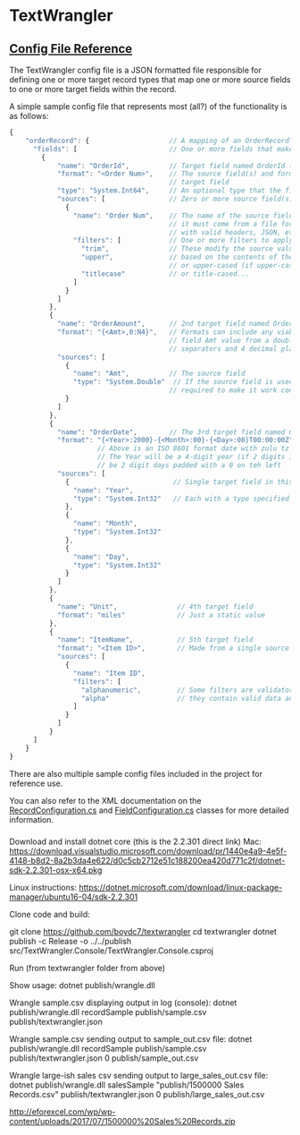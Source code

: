 # TextWrangler

## [Config File Reference](#configref)

The TextWrangler config file is a JSON formatted file responsible for defining one or more target record types that map one or more source fields to one or more target fields within the record.  

A simple sample config file that represents most (all?) of the functionality is as follows:

```javascript
{
    "orderRecord": {                    // A mapping of an OrderRecord"
      "fields": [                       // One or more fields that make up the order
        {
            "name": "OrderId",          // Target field named OrderId (Target fields are outputs)  
            "format": "<Order Num>",    // The source field(s) and format specifier used to create and format the 
                                        // target field
            "type": "System.Int64",     // An optional type that the final target field value MUST convert into successfully
            "sources": [                // Zero or more source field(s) that are used to build this target field
              {         
                "name": "Order Num",    // The name of the source field. To reference a source field by name, 
                                        // it must come from a file format that supports named fields, i.e. a CSV file 
                                        // with valid headers, JSON, etc.
                "filters": [            // One or more filters to apply to the source field before using.
                  "trim",               // These modify the source value in some way, and do not fail/throw exceptions
                  "upper",              // based on the contents of the field - a value is simply trimmed, 
                                        // or upper-cased (if upper-caseable)
                  "titlecase"           // or title-cased...
                ]
              }
            ]
          },
          {
            "name": "OrderAmount",      // 2nd target field named OrderAmount
            "format": "{<Amt>,0:N4}",   // Formats can include any viable .NET format string (this one will format the source
                                        // field Amt value from a double into a number with culture-specific thousands 
                                        // separators and 4 decimal places (rounded)
            "sources": [
              {
                "name": "Amt",          // The source field 
                "type": "System.Double"  // If the source field is used in a format string, the type is 
                                        // required to make it work contextually correctly
              }
            ]
          },
          {
            "name": "OrderDate",        // The 3rd target field named OrderDate
            "format": "{<Year>:2000}-{<Month>:00}-{<Day>:00}T00:00:00Z",  
                      // Above is an ISO 8601 format date with zulu tz build from 3 source fields
                      // The Year will be a 4-digit year (if 2 digits it will be 20xx), month and day will 
                      // be 2 digit days padded with a 0 on teh left
            "sources": [
              {                          // Single target field in this case is made of 3 different source fields
                "name": "Year",
                "type": "System.Int32"   // Each with a type specified to work contextually in the format string
              },
              {
                "name": "Month",
                "type": "System.Int32"
              },
              {
                "name": "Day",
                "type": "System.Int32"
              }
            ]
          },
          {
            "name": "Unit",               // 4th target field
            "format": "miles"             // Just a static value
          },
          {
            "name": "ItemName",           // 5th target field
            "format": "<Item ID>",        // Made from a single source field
            "sources": [
              {
                "name": "Item ID",
                "filters": [
                  "alphanumeric",         // Some filters are validators that do not change the field but verify
                  "alpha"                 // they contain valid data and throw an excpeption otherwise
                ]
              }
            ]
          }
      ]
    }
}
```

There are also multiple sample config files included in the project for reference use.

You can also refer to the XML documentation on the [RecordConfiguration.cs](src/TextWrangler/Configuration/RecordConfiguration.cs) and [FieldConfiguration.cs](src/TextWrangler/Models/FieldConfiguration.cs) classes for more detailed information.
 
### 

Download and install dotnet core (this is the 2.2.301 direct link)
Mac: <https://download.visualstudio.microsoft.com/download/pr/1440e4a9-4e5f-4148-b8d2-8a2b3da4e622/d0c5cb2712e51c188200ea420d771c2f/dotnet-sdk-2.2.301-osx-x64.pkg>

Linux instructions: <https://dotnet.microsoft.com/download/linux-package-manager/ubuntu16-04/sdk-2.2.301>


Clone code and build:

git clone <https://github.com/boydc7/textwrangler>
cd textwrangler
dotnet publish -c Release -o ../../publish src/TextWrangler.Console/TextWrangler.Console.csproj

Run (from textwrangler folder from above)

Show usage:
dotnet publish/wrangle.dll

Wrangle sample.csv displaying output in log (console):
dotnet publish/wrangle.dll recordSample publish/sample.csv publish/textwrangler.json

Wrangle sample.csv sending output to sample_out.csv file:
dotnet publish/wrangle.dll recordSample publish/sample.csv publish/textwrangler.json 0 publish/sample_out.csv

Wrangle large-ish sales csv sending output to large_sales_out.csv file:
dotnet publish/wrangle.dll salesSample "publish/1500000 Sales Records.csv" publish/textwrangler.json 0 publish/large_sales_out.csv

http://eforexcel.com/wp/wp-content/uploads/2017/07/1500000%20Sales%20Records.zip
